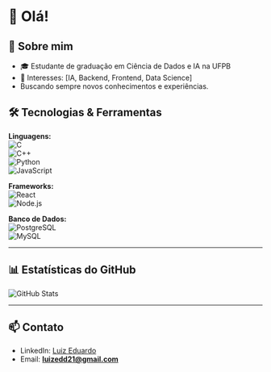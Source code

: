 # 👋 Olá!  

## 🚀 Sobre mim  
- 🎓 Estudante de graduação em Ciência de Dados e IA na UFPB   
- 📌 Interesses: [IA, Backend, Frontend, Data Science]
- Buscando sempre novos conhecimentos e experiências.

## 🛠️ Tecnologias & Ferramentas  

**Linguagens:**  
![C](https://img.shields.io/badge/C-00599C?style=flat&logo=c&logoColor=white)  
![C++](https://img.shields.io/badge/C++-00599C?style=flat&logo=c%2b%2b&logoColor=white)  
![Python](https://img.shields.io/badge/Python-3776AB?style=flat&logo=python&logoColor=white)  
![JavaScript](https://img.shields.io/badge/JavaScript-F7DF1E?style=flat&logo=javascript&logoColor=black)  

**Frameworks:**  
![React](https://img.shields.io/badge/React-20232A?style=flat&logo=react&logoColor=61DAFB)  
![Node.js](https://img.shields.io/badge/Node.js-43853D?style=flat&logo=node.js&logoColor=white)  

**Banco de Dados:**  
![PostgreSQL](https://img.shields.io/badge/PostgreSQL-316192?style=flat&logo=postgresql&logoColor=white)  
![MySQL](https://img.shields.io/badge/MySQL-4479A1?style=flat&logo=mysql&logoColor=white)  

---

## 📊 Estatísticas do GitHub  
![GitHub Stats](https://github-readme-stats.vercel.app/api?username=LuizzEdd&show_icons=true&theme=radical)  

---

## 📫 Contato  
- LinkedIn: [Luiz Eduardo](https://www.linkedin.com/in/luiz-eduardo-ba52ba381)  
- Email: **luizedd21@gmail.com**   
